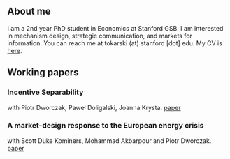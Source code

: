 ## About me

I am a 2nd year PhD student in Economics at Stanford GSB. I am interested in mechanism design, strategic communication, and markets for information. You can reach me at tokarski (at) stanford [dot] edu. My CV is [here](https://ftokarski.github.io/CV/FTCV.pdf).

## Working papers

### Incentive Separability
with Piotr Dworczak, Paweł Doligalski, Joanna Krysta. [paper](https://ftokarski.github.io/folder/Incentive-separability.pdf)


### A market-design response to the European energy crisis
with Scott Duke Kominers, Mohammad Akbarpour and Piotr Dworczak. [paper](https://ftokarski.github.io/folder/Energy.pdf)






